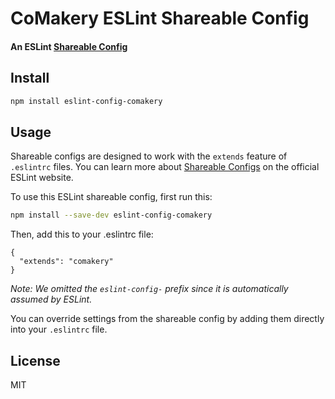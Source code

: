 # CoMakery ESLint Shareable Config

#### An ESLint [Shareable Config](http://eslint.org/docs/developer-guide/shareable-configs)

## Install

```bash
npm install eslint-config-comakery
```

## Usage

Shareable configs are designed to work with the `extends` feature of `.eslintrc` files.
You can learn more about
[Shareable Configs](http://eslint.org/docs/developer-guide/shareable-configs) on the
official ESLint website.

To use this ESLint shareable config, first run this:

```bash
npm install --save-dev eslint-config-comakery
```

Then, add this to your .eslintrc file:

```
{
  "extends": "comakery"
}
```

*Note: We omitted the `eslint-config-` prefix since it is automatically assumed by ESLint.*

You can override settings from the shareable config by adding them directly into your
`.eslintrc` file.

## License

MIT
